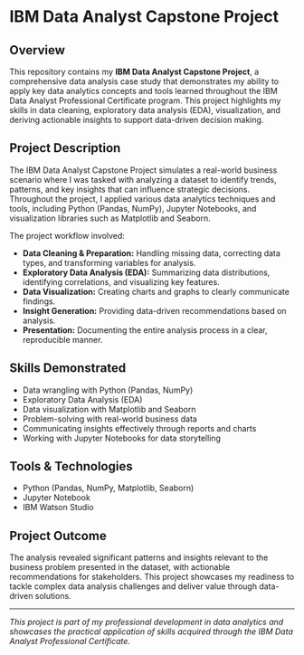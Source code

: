 # IBM Data Analyst Capstone Project

## Overview
This repository contains my **IBM Data Analyst Capstone Project**, a comprehensive data analysis case study that demonstrates my ability to apply key data analytics concepts and tools learned throughout the IBM Data Analyst Professional Certificate program. This project highlights my skills in data cleaning, exploratory data analysis (EDA), visualization, and deriving actionable insights to support data-driven decision making.

## Project Description
The IBM Data Analyst Capstone Project simulates a real-world business scenario where I was tasked with analyzing a dataset to identify trends, patterns, and key insights that can influence strategic decisions. Throughout the project, I applied various data analytics techniques and tools, including Python (Pandas, NumPy), Jupyter Notebooks, and visualization libraries such as Matplotlib and Seaborn.

The project workflow involved:

- **Data Cleaning & Preparation:** Handling missing data, correcting data types, and transforming variables for analysis.
- **Exploratory Data Analysis (EDA):** Summarizing data distributions, identifying correlations, and visualizing key features.
- **Data Visualization:** Creating charts and graphs to clearly communicate findings.
- **Insight Generation:** Providing data-driven recommendations based on analysis.
- **Presentation:** Documenting the entire analysis process in a clear, reproducible manner.

## Skills Demonstrated
- Data wrangling with Python (Pandas, NumPy)
- Exploratory Data Analysis (EDA)
- Data visualization with Matplotlib and Seaborn
- Problem-solving with real-world business data
- Communicating insights effectively through reports and charts
- Working with Jupyter Notebooks for data storytelling

## Tools & Technologies
- Python (Pandas, NumPy, Matplotlib, Seaborn)
- Jupyter Notebook
- IBM Watson Studio

## Project Outcome
The analysis revealed significant patterns and insights relevant to the business problem presented in the dataset, with actionable recommendations for stakeholders. This project showcases my readiness to tackle complex data analysis challenges and deliver value through data-driven solutions.



---

*This project is part of my professional development in data analytics and showcases the practical application of skills acquired through the IBM Data Analyst Professional Certificate.*
